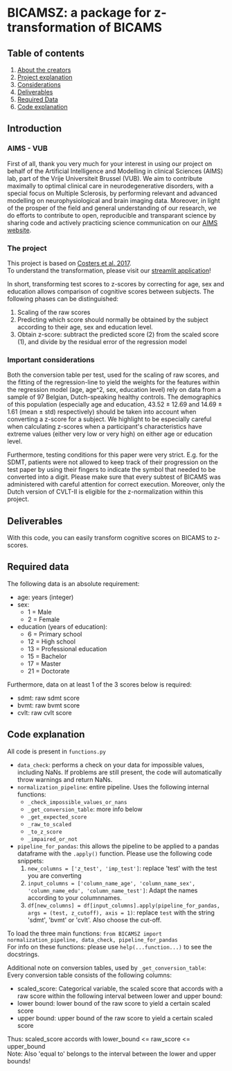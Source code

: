 # BICAMSZ: a package for z-transformation of BICAMS

## Table of contents
1. [About the creators](#aims---vub)
2. [Project explanation](#the-project)
3. [Considerations](#important-considerations)
4. [Deliverables](#deliverables)
5. [Required Data](#required-data)
5. [Code explanation](#code-explanation)

## Introduction

### AIMS - VUB

First of all, thank you very much for your interest in using our project on behalf of the Artificial Intelligence and Modelling in clinical Sciences (AIMS) lab, part of the Vrije Universiteit Brussel (VUB). We aim to contribute maximally to optimal clinical care in neurodegenerative disorders, with a special focus on Multiple Sclerosis, by performing relevant and advanced modelling on neurophysiological and brain imaging data. Moreover, in light of the prosper of the field and general understanding of our research, we do efforts to contribute to open, reproducible and transparant science by sharing code and actively practicing science communication on our [AIMS website](https://aims.research.vub.be).

### The project
This project is based on [Costers et al. 2017](https://www.msard-journal.com/article/S2211-0348(17)30202-X/fulltext). \
To understand the transformation, please visit our [streamlit application](https://share.streamlit.io/sdniss/bicams_web_application/BICAMS_application.py)!

In short, transforming test scores to z-scores by correcting for age, sex and education allows comparison of cognitive scores between subjects. The following phases can be distinguished:
1. Scaling of the raw scores
2. Predicting which score should normally be obtained by the subject according to their age, sex and education level. 
3. Obtain z-score: subtract the predicted score (2) from the scaled score (1), and divide by the residual error of the regression model

### Important considerations

Both the conversion table per test, used for the scaling of raw scores, and the fitting of the regression-line to yield the weights for the features within the regression model (age, age^2, sex, education level) rely on data from a sample of 97 Belgian, Dutch-speaking healthy controls. The demographics of this population (especially age and education, 43.52 ± 12.69 and 14.69 ± 1.61 (mean ± std) respectively) should be taken into account when converting a z-score for a subject. We highlight to be especially careful when calculating z-scores when a participant's characteristics have extreme values (either very low or very high) on either age or education level. 

Furthermore, testing conditions for this paper were very strict. E.g. for the SDMT, patients were not allowed to keep track of their progression on the test paper by using their fingers to indicate the symbol that needed to be converted into a digit. Please make sure that every subtest of BICAMS was administered with careful attention for correct execution. Moreover, only the Dutch version of CVLT-II is eligible for the z-normalization within this project.

## Deliverables

With this code, you can easily transform cognitive scores on BICAMS to z-scores.

## Required data
The following data is an absolute requirement:
- age: years (integer)
- sex: 
    - 1 = Male
    - 2 = Female
- education (years of education): 
    - 6 = Primary school
    - 12 = High school 
    - 13 = Professional education 
    - 15 = Bachelor 
    - 17 = Master 
    - 21 = Doctorate

Furthermore, data on at least 1 of the 3 scores below is required:
- sdmt: raw sdmt score
- bvmt: raw bvmt score
- cvlt: raw cvlt score

## Code explanation
All code is present in `functions.py`
- `data_check`: performs a check on your data for impossible values, including NaNs. If problems are still present, the code will automatically throw warnings and return NaNs.
- `normalization_pipeline`: entire pipeline. Uses the following internal functions:
    - `_check_impossible_values_or_nans`
    - `_get_conversion_table`: more info below
    - `_get_expected_score`
    - `_raw_to_scaled`
    - `_to_z_score`
    - `_impaired_or_not`
- `pipeline_for_pandas`: this allows the pipeline to be applied to a pandas dataframe with the `.apply()` function. Please use the following code snippets: 
    1. `new_columns = ['z_test', 'imp_test']`: replace 'test' with the test you are converting
    2. `input_columns = ['column_name_age', 'column_name_sex', 'column_name_edu', 'column_name_test']`: Adapt the names according to your columnnames.
    3. `df[new_columns] = df[input_columns].apply(pipeline_for_pandas, args = (test, z_cutoff), axis = 1)`: replace `test` with the string 'sdmt', 'bvmt' or 'cvlt'. Also choose the cut-off.
     
To load the three main functions: `from BICAMSZ import normalization_pipeline, data_check, pipeline_for_pandas` \
For info on these functions: please use `help(...function...)` to see the docstrings.

Additional note on conversion tables, used by `_get_conversion_table`: \
Every conversion table consists of the following columns:
- scaled_score: Categorical variable, the scaled score that accords with a raw score within the following interval between lower and upper bound:
- lower bound: lower bound of the raw score to yield a certain scaled score
- upper bound: upper bound of the raw score to yield a certain scaled score

Thus: scaled_score accords with lower_bound <= raw_score <= upper_bound \
Note: Also 'equal to' belongs to the interval between the lower and upper bounds!
